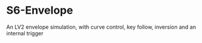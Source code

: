 # S6-Envelope

An LV2 envelope simulation, with curve control, key follow, inversion and an internal trigger
